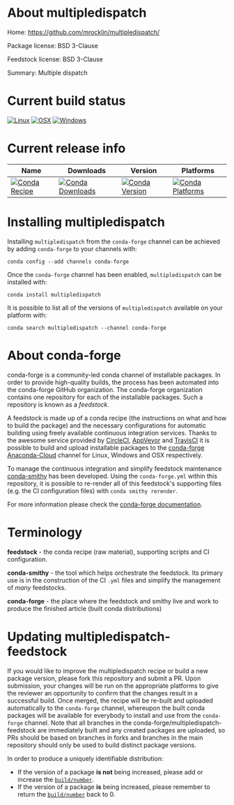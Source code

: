 About multipledispatch
======================

Home: https://github.com/mrocklin/multipledispatch/

Package license: BSD 3-Clause

Feedstock license: BSD 3-Clause

Summary: Multiple dispatch



Current build status
====================

[![Linux](https://img.shields.io/circleci/project/github/conda-forge/multipledispatch-feedstock/master.svg?label=Linux)](https://circleci.com/gh/conda-forge/multipledispatch-feedstock)
[![OSX](https://img.shields.io/travis/conda-forge/multipledispatch-feedstock/master.svg?label=macOS)](https://travis-ci.org/conda-forge/multipledispatch-feedstock)
[![Windows](https://img.shields.io/appveyor/ci/conda-forge/multipledispatch-feedstock/master.svg?label=Windows)](https://ci.appveyor.com/project/conda-forge/multipledispatch-feedstock/branch/master)

Current release info
====================

| Name | Downloads | Version | Platforms |
| --- | --- | --- | --- |
| [![Conda Recipe](https://img.shields.io/badge/recipe-multipledispatch-green.svg)](https://anaconda.org/conda-forge/multipledispatch) | [![Conda Downloads](https://img.shields.io/conda/dn/conda-forge/multipledispatch.svg)](https://anaconda.org/conda-forge/multipledispatch) | [![Conda Version](https://img.shields.io/conda/vn/conda-forge/multipledispatch.svg)](https://anaconda.org/conda-forge/multipledispatch) | [![Conda Platforms](https://img.shields.io/conda/pn/conda-forge/multipledispatch.svg)](https://anaconda.org/conda-forge/multipledispatch) |

Installing multipledispatch
===========================

Installing `multipledispatch` from the `conda-forge` channel can be achieved by adding `conda-forge` to your channels with:

```
conda config --add channels conda-forge
```

Once the `conda-forge` channel has been enabled, `multipledispatch` can be installed with:

```
conda install multipledispatch
```

It is possible to list all of the versions of `multipledispatch` available on your platform with:

```
conda search multipledispatch --channel conda-forge
```


About conda-forge
=================

conda-forge is a community-led conda channel of installable packages.
In order to provide high-quality builds, the process has been automated into the
conda-forge GitHub organization. The conda-forge organization contains one repository
for each of the installable packages. Such a repository is known as a *feedstock*.

A feedstock is made up of a conda recipe (the instructions on what and how to build
the package) and the necessary configurations for automatic building using freely
available continuous integration services. Thanks to the awesome service provided by
[CircleCI](https://circleci.com/), [AppVeyor](https://www.appveyor.com/)
and [TravisCI](https://travis-ci.org/) it is possible to build and upload installable
packages to the [conda-forge](https://anaconda.org/conda-forge)
[Anaconda-Cloud](https://anaconda.org/) channel for Linux, Windows and OSX respectively.

To manage the continuous integration and simplify feedstock maintenance
[conda-smithy](https://github.com/conda-forge/conda-smithy) has been developed.
Using the ``conda-forge.yml`` within this repository, it is possible to re-render all of
this feedstock's supporting files (e.g. the CI configuration files) with ``conda smithy rerender``.

For more information please check the [conda-forge documentation](https://conda-forge.org/docs/).

Terminology
===========

**feedstock** - the conda recipe (raw material), supporting scripts and CI configuration.

**conda-smithy** - the tool which helps orchestrate the feedstock.
                   Its primary use is in the construction of the CI ``.yml`` files
                   and simplify the management of *many* feedstocks.

**conda-forge** - the place where the feedstock and smithy live and work to
                  produce the finished article (built conda distributions)


Updating multipledispatch-feedstock
===================================

If you would like to improve the multipledispatch recipe or build a new
package version, please fork this repository and submit a PR. Upon submission,
your changes will be run on the appropriate platforms to give the reviewer an
opportunity to confirm that the changes result in a successful build. Once
merged, the recipe will be re-built and uploaded automatically to the
`conda-forge` channel, whereupon the built conda packages will be available for
everybody to install and use from the `conda-forge` channel.
Note that all branches in the conda-forge/multipledispatch-feedstock are
immediately built and any created packages are uploaded, so PRs should be based
on branches in forks and branches in the main repository should only be used to
build distinct package versions.

In order to produce a uniquely identifiable distribution:
 * If the version of a package **is not** being increased, please add or increase
   the [``build/number``](https://conda.io/docs/user-guide/tasks/build-packages/define-metadata.html#build-number-and-string).
 * If the version of a package **is** being increased, please remember to return
   the [``build/number``](https://conda.io/docs/user-guide/tasks/build-packages/define-metadata.html#build-number-and-string)
   back to 0.
